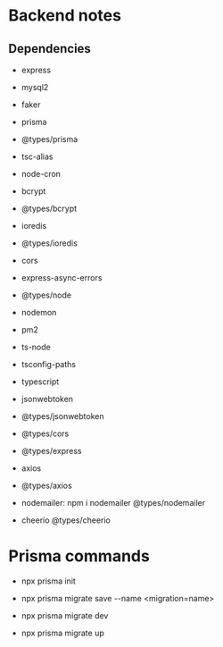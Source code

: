 # Backend notes

## Dependencies
- express
- mysql2

- faker

- prisma
- @types/prisma

- tsc-alias

- node-cron

- bcrypt
- @types/bcrypt

- ioredis
- @types/ioredis

- cors
- express-async-errors
- @types/node
- nodemon
- pm2

- ts-node
- tsconfig-paths
- typescript

- jsonwebtoken
- @types/jsonwebtoken

- @types/cors
- @types/express

- axios
- @types/axios 

- nodemailer: npm i nodemailer @types/nodemailer

- cheerio @types/cheerio

# Prisma commands

- npx prisma init

- npx prisma migrate save --name <migration=name>

- npx prisma migrate dev

- npx prisma migrate up 